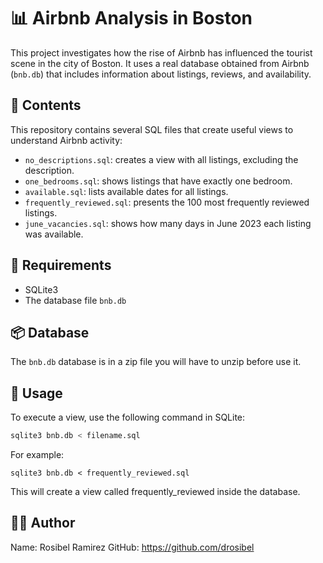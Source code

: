 # 📊 Airbnb Analysis in Boston

This project investigates how the rise of Airbnb has influenced the tourist scene in the city of Boston. It uses a real database obtained from Airbnb (`bnb.db`) that includes information about listings, reviews, and availability.

## 📁 Contents

This repository contains several SQL files that create useful views to understand Airbnb activity:

- `no_descriptions.sql`: creates a view with all listings, excluding the description.
- `one_bedrooms.sql`: shows listings that have exactly one bedroom.
- `available.sql`: lists available dates for all listings.
- `frequently_reviewed.sql`: presents the 100 most frequently reviewed listings.
- `june_vacancies.sql`: shows how many days in June 2023 each listing was available.

## 🧠 Requirements

- SQLite3
- The database file `bnb.db`

## 📦 Database

The `bnb.db` database is in a zip file you will have to unzip before use it.

## 🚀 Usage

To execute a view, use the following command in SQLite:

```bash
sqlite3 bnb.db < filename.sql
```

For example:
```
sqlite3 bnb.db < frequently_reviewed.sql
```
This will create a view called frequently_reviewed inside the database.

## 🧑‍💻 Author
Name: Rosibel Ramirez
GitHub: https://github.com/drosibel

